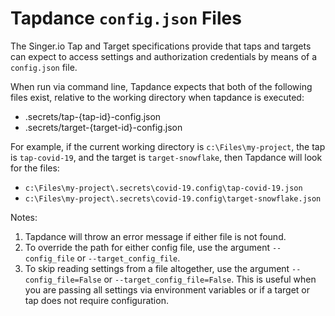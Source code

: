 # Tapdance `config.json` Files

The Singer.io Tap and Target specifications provide that taps and targets can expect to
access settings and authorization credentials by means of a `config.json` file.

When run via command line, Tapdance expects that both of the following files exist,
relative to the working directory when tapdance is executed:

- .secrets/tap-{tap-id}-config.json
- .secrets/target-{target-id}-config.json

For example, if the current working directory is `c:\Files\my-project`, the tap is
`tap-covid-19`, and the target is `target-snowflake`, then Tapdance will look for the
files:

- `c:\Files\my-project\.secrets\covid-19.config\tap-covid-19.json`
- `c:\Files\my-project\.secrets\covid-19.config\target-snowflake.json`

Notes:

1. Tapdance will throw an error message if either file is not found.
2. To override the path for either config file, use the argument `--config_file` or
   `--target_config_file`.
3. To skip reading settings from a file altogether, use the argument `--config_file=False`
   or `--target_config_file=False`. This is useful when you are passing all settings via
   environment variables or if a target or tap does not require configuration.
